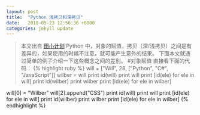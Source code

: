 ```yaml
---
layout: post
title:  "Python 浅拷贝和深拷贝"
date:   2018-05-23 12:56:36 +0800
categories: jekyll update
---
```

> 本文出自 [田小计划](http://www.cnblogs.com/wilber2013/p/4645353.html)
Python 中，对象的赋值，拷贝（深/浅拷贝）之间是有差异的，如果使用的时候不注意，就可能产生意外的结果。
下面本文就通过简单的例子介绍一下这些概念之间的差别。
#对象赋值
直接看下面的代码：
{% highlight ruby %}
will = ["Will", 28, ["Python", "C#", "JavaScript"]]
wilber = will
print id(will)
print will
print [id(ele) for ele in will]
print id(wilber)
print wilber
print [id(ele) for ele in wilber]

will[0] = "Wilber"
will[2].append("CSS")
print id(will)
print will
print [id(ele) for ele in will]
print id(wilber)
print wilber
print [id(ele) for ele in wilber]
{% endhighlight %}